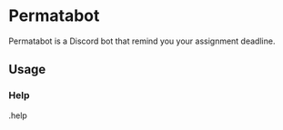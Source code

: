 # Permatabot

Permatabot is a Discord bot that remind you your assignment deadline. 

## Usage

### Help
.help
